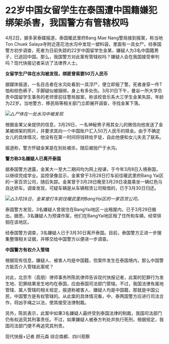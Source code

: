 # 22岁中国女留学生在泰国遭中国籍嫌犯绑架杀害，我国警方有管辖权吗

4月2日，据多家泰媒报道，泰国暖武里府Bang Mae Nang警局接到报案，称当地Ton Chuek
Salaya寺附近莲花池水沟中发现一塑料袋，里面有一具女尸。经泰国警方初步调查，死者为日前失踪的22岁中国留学生金某，嫌疑人为3名中国籍男子，已逃回中国。那么，我国警方对此案有管辖权吗？嫌疑人会在我国接受审判吗？现代快报记者采访了法律界人士。

**女留学生尸体在水沟被发现，绑匪曾索要50万人民币**

据媒体报道，一名目击者在水沟处看到一具浮尸，便立即报了警。死者身穿一件T恤和棕色裤子，手脚疑似被捆绑，身上有多处伤。3月31日下午，曼谷一所大学负责中国留学生事务的老师曾前往警局报案，称该校音乐系大三学生金某失踪，年龄为22岁。当地警方、移民局等相关部门立即展开调查，寻找金某下落。

![](https://inews.gtimg.com/news_bt/Ot4-EqyfFoAfpObEEUytmPcVzwcTC6bwkvlwyC9TNTUIUAA/1000)_△尸体在一处水沟中被发现_

根据金某父亲提供的信息，3月29日，一名神秘男子用其女儿的微信向他发送了金某被绑架的照片，并要求其向一个中国账户汇入50万人民币的赎金。由于不确定女儿的具体情况，他没有在第一时间将钱转给歹徒，自此他便和女儿失去了联系。

报道称，警方怀疑金某是在别处被杀，随后被抛尸于水沟。

**警方称3名嫌疑人已离开泰国**

据泰国警方透露，金某大一至大二期间均为网上授课，于今年3月8日入境泰国，以继续完成学业。监控录像显示，金某曾于3月28日打车前往暖武里府Bang
Yai区的一家百货公司，随后失踪。金某曾于3月28日晚至3月29日凌晨乘坐一辆红色马自达轿车。调查发现，可疑车辆是从车辆租赁公司租借的，已于3月30日归还。

![](https://inews.gtimg.com/news_bt/OscN2OhWRS2tOrp-E2QqAANx7oeeImqhV-VaJkJWVoNWYAA/1000)_△3月28日，金某曾打车前往暖武里府BangYai区的一家百货公司。_

泰国警方发现，3名嫌疑人曾居住在BangYai地区一出租屋内，已于3月29日搬出。据悉，3名嫌疑人为预谋作案，他们在BangYai地区租了住所和车辆，经常徘徊在该地区。

经泰国警方调查，3名嫌疑人已于3月30日离开泰国。目前，泰国警方正进一步搜集整理相关证据，并移交给中国警方以便进一步调查。

**中国警方有权介入管辖**

根据现有信息，嫌疑人、被害人均是中国籍，但案件发生在泰国境内，那么中国警方能否介入管辖此案呢？

对此，北京市（高朋）律师事务所陈凯律师告诉现代快报记者，此案的犯罪行为发生地、犯罪结果发生地均在泰国，应由泰国司法部门管辖。不过，我国法律有属地管辖、属人管辖的相关规定，报道称被害人、嫌疑人均是中国籍，那就是中国公民，中国警方是有权管辖的。从此案的具体情况看，中、泰两国警方应进行司法合作，将凶手绳之以法，使其接受法律制裁。

另外，陈凯表示，此案中如果3名嫌疑人最终受到泰国法律的制裁，我国司法部门仍有权追究其刑事责任。不过，如果嫌疑人被泰方判处并执行死刑，根据规定，我国司法部门便不再追究其刑责。

现代快报+记者 顾元森 综合南都、四川观察

